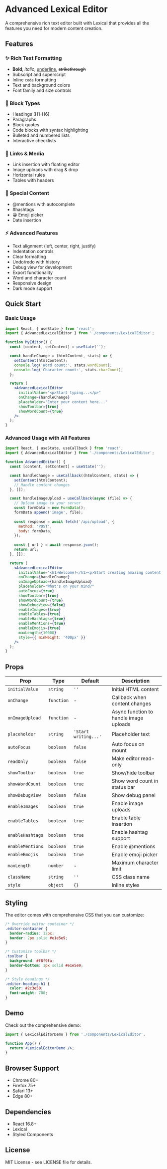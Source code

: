 # Advanced Lexical Editor

A comprehensive rich text editor built with Lexical that provides all the features you need for modern content creation.

## Features

### ✨ Rich Text Formatting
- **Bold**, *italic*, <u>underline</u>, ~~strikethrough~~
- Subscript and superscript
- Inline `code` formatting
- Text and background colors
- Font family and size controls

### 📝 Block Types
- Headings (H1-H6)
- Paragraphs
- Block quotes
- Code blocks with syntax highlighting
- Bulleted and numbered lists
- Interactive checklists

### 🔗 Links & Media
- Link insertion with floating editor
- Image uploads with drag & drop
- Horizontal rules
- Tables with headers

### 🎯 Special Content
- @mentions with autocomplete
- #hashtags
- 😀 Emoji picker
- Date insertion

### ⚡ Advanced Features
- Text alignment (left, center, right, justify)
- Indentation controls
- Clear formatting
- Undo/redo with history
- Debug view for development
- Export functionality
- Word and character count
- Responsive design
- Dark mode support

## Quick Start

### Basic Usage

```jsx
import React, { useState } from 'react';
import { AdvancedLexicalEditor } from './components/LexicalEditor';

function MyEditor() {
  const [content, setContent] = useState('');

  const handleChange = (htmlContent, stats) => {
    setContent(htmlContent);
    console.log('Word count:', stats.wordCount);
    console.log('Character count:', stats.charCount);
  };

  return (
    <AdvancedLexicalEditor
      initialValue="<p>Start typing...</p>"
      onChange={handleChange}
      placeholder="Enter your content here..."
      showToolbar={true}
      showWordCount={true}
    />
  );
}
```

### Advanced Usage with All Features

```jsx
import React, { useState, useCallback } from 'react';
import { AdvancedLexicalEditor } from './components/LexicalEditor';

function AdvancedEditor() {
  const [content, setContent] = useState('');

  const handleChange = useCallback((htmlContent, stats) => {
    setContent(htmlContent);
    // Handle content changes
  }, []);

  const handleImageUpload = useCallback(async (file) => {
    // Upload image to your server
    const formData = new FormData();
    formData.append('image', file);
    
    const response = await fetch('/api/upload', {
      method: 'POST',
      body: formData,
    });
    
    const { url } = await response.json();
    return url;
  }, []);

  return (
    <AdvancedLexicalEditor
      initialValue="<h1>Welcome!</h1><p>Start creating amazing content...</p>"
      onChange={handleChange}
      onImageUpload={handleImageUpload}
      placeholder="What's on your mind?"
      autoFocus={true}
      showToolbar={true}
      showWordCount={true}
      showDebugView={false}
      enableImages={true}
      enableTables={true}
      enableHashtags={true}
      enableMentions={true}
      enableEmojis={true}
      maxLength={10000}
      style={{ minHeight: '400px' }}
    />
  );
}
```

## Props

| Prop | Type | Default | Description |
|------|------|---------|-------------|
| `initialValue` | `string` | `''` | Initial HTML content |
| `onChange` | `function` | - | Callback when content changes |
| `onImageUpload` | `function` | - | Async function to handle image uploads |
| `placeholder` | `string` | `'Start writing...'` | Placeholder text |
| `autoFocus` | `boolean` | `false` | Auto focus on mount |
| `readOnly` | `boolean` | `false` | Make editor read-only |
| `showToolbar` | `boolean` | `true` | Show/hide toolbar |
| `showWordCount` | `boolean` | `true` | Show word count in status bar |
| `showDebugView` | `boolean` | `false` | Show debug panel |
| `enableImages` | `boolean` | `true` | Enable image uploads |
| `enableTables` | `boolean` | `true` | Enable table insertion |
| `enableHashtags` | `boolean` | `true` | Enable hashtag support |
| `enableMentions` | `boolean` | `true` | Enable @mentions |
| `enableEmojis` | `boolean` | `true` | Enable emoji picker |
| `maxLength` | `number` | - | Maximum character limit |
| `className` | `string` | `''` | CSS class name |
| `style` | `object` | `{}` | Inline styles |

## Styling

The editor comes with comprehensive CSS that you can customize:

```css
/* Override editor container */
.editor-container {
  border-radius: 12px;
  border: 2px solid #e1e5e9;
}

/* Customize toolbar */
.toolbar {
  background: #f8f9fa;
  border-bottom: 1px solid #e1e5e9;
}

/* Style headings */
.editor-heading-h1 {
  color: #2c3e50;
  font-weight: 700;
}
```

## Demo

Check out the comprehensive demo:

```jsx
import { LexicalEditorDemo } from './components/LexicalEditor';

function App() {
  return <LexicalEditorDemo />;
}
```

## Browser Support

- Chrome 80+
- Firefox 75+
- Safari 13+
- Edge 80+

## Dependencies

- React 16.8+
- Lexical
- Styled Components

## License

MIT License - see LICENSE file for details.